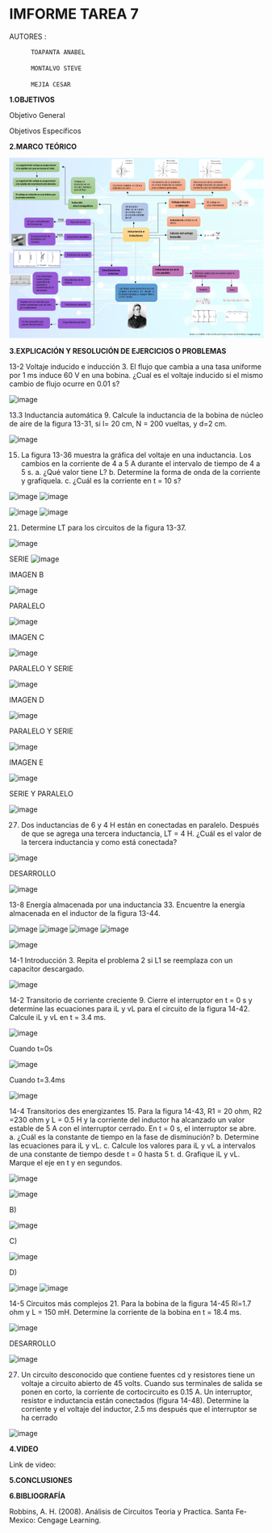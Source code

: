# IMFORME TAREA 7

AUTORES : 
          
          TOAPANTA ANABEL

          MONTALVO STEVE

          MEJIA CESAR 


**1.OBJETIVOS**

Objetivo General


Objetivos Específicos


**2.MARCO TEÓRICO**

![](https://github.com/Anabeltoapanta/TAREA-7/blob/main/marco%20teorico%2013.jpg)

**3.EXPLICACIÓN Y RESOLUCIÓN DE EJERCICIOS O PROBLEMAS**

13-2 Voltaje inducido e inducción
3. El flujo que cambia a una tasa uniforme por 1 ms induce 60 V en una bobina.
¿Cual es el voltaje inducido si el mismo cambio de flujo ocurre en 0.01 s?
 
 ![image](https://user-images.githubusercontent.com/85134094/130539382-d008753a-a7db-45f3-a8aa-bf667c44befc.png)

13.3 Inductancia automática
9. Calcule la inductancia de la bobina de núcleo de aire de la figura 13-31, si
l= 20 cm, N = 200 vueltas, y d=2 cm.
 
![image](https://user-images.githubusercontent.com/85134094/130539429-acae56db-5af3-45f6-9269-30996f95429e.png)

15. La figura 13-36 muestra la gráfica del voltaje en una inductancia. Los cambios
en la corriente de 4 a 5 A durante el intervalo de tiempo de 4 a 5 s.
a. ¿Qué valor tiene L?
b. Determine la forma de onda de la corriente y grafíquela.
c. ¿Cuál es la corriente en t = 10 s?
 
![image](https://user-images.githubusercontent.com/85134094/130539471-3bee6960-7de2-41b3-8c38-f412a7cd3f88.png)
![image](https://user-images.githubusercontent.com/85134094/130539483-a46d7091-9463-41c7-8ed5-45614e44848f.png)

![image](https://user-images.githubusercontent.com/85134094/130539502-62d6da07-8855-42d1-98c4-a43c97c02c05.png)
![image](https://user-images.githubusercontent.com/85134094/130539515-b694b267-d093-4395-8a91-effd86075c10.png)

21. Determine LT para los circuitos de la figura 13-37.

![image](https://user-images.githubusercontent.com/85134094/130539534-89f623ab-769e-4e2e-811d-1a6805801464.png)


SERIE
 ![image](https://user-images.githubusercontent.com/85134094/130539574-c730bd4b-182b-43d7-91d4-b3ea193851e4.png)
 
IMAGEN B

![image](https://user-images.githubusercontent.com/85134094/130539611-46f78452-e887-4791-8879-227c660c3281.png)

PARALELO

![image](https://user-images.githubusercontent.com/85134094/130539634-04544e56-63d1-4732-9460-127ab95c39cf.png)

IMAGEN C 

![image](https://user-images.githubusercontent.com/85134094/130539669-08ec7d9b-bff5-402c-81f3-5fd983f85d0e.png)

PARALELO Y SERIE

![image](https://user-images.githubusercontent.com/85134094/130539686-e4c4253a-46ad-4493-9b5d-d95c966c2d33.png)

IMAGEN D

![image](https://user-images.githubusercontent.com/85134094/130539702-c7cff1cc-1911-42ca-bef7-613b454f8aa5.png)

PARALELO Y SERIE
 
![image](https://user-images.githubusercontent.com/85134094/130539718-a6cc6d33-3af4-4b07-a359-5758ba04a8df.png)

IMAGEN E
 
![image](https://user-images.githubusercontent.com/85134094/130539749-1fdc5aae-14f7-47bc-b1f8-7a6fedf54cad.png)

SERIE Y PARALELO

![image](https://user-images.githubusercontent.com/85134094/130539772-b0d8a258-2433-4822-b1ca-90ca592a48e4.png)

27. Dos inductancias de 6 y 4 H están en conectadas en paralelo. Después de que
se agrega una tercera inductancia, LT = 4 H. ¿Cuál es el valor de la tercera inductancia
y como está conectada?
 
![image](https://user-images.githubusercontent.com/85134094/130539810-e28600c1-bec8-4214-ad47-7d4ced9b2c1d.png)

DESARROLLO

![image](https://user-images.githubusercontent.com/85134094/130539844-b7efd553-34e2-4855-9168-efe4c1290b3f.png)

13-8 Energía almacenada por una inductancia
33. Encuentre la energía almacenada en el inductor de la figura 13-44.
 	
![image](https://user-images.githubusercontent.com/85134094/130539875-8dd7c463-25c3-46c3-9680-f3eb2219391d.png)
![image](https://user-images.githubusercontent.com/85134094/130539891-1222ddcf-4ba7-4631-af79-3a32ec8a4559.png)
![image](https://user-images.githubusercontent.com/85134094/130539908-07db8525-37ce-49af-87f0-7235a12742a5.png)
![image](https://user-images.githubusercontent.com/85134094/130539918-017f31f9-8885-49cf-94c7-5758329627ac.png)
 
![image](https://user-images.githubusercontent.com/85134094/130539947-7df82054-be11-46b3-b05f-8f274947a5b2.png)
	
14-1 Introducción
3. Repita el problema 2 si L1 se reemplaza con un capacitor descargado.
 
![image](https://user-images.githubusercontent.com/85134094/130540020-e762a302-b97c-4f96-8abf-8b08f9233a46.png)


14-2 Transitorio de corriente creciente
9. Cierre el interruptor en t = 0 s y determine las ecuaciones para iL y vL para el
circuito de la figura 14-42. Calcule iL y vL en t = 3.4 ms.	

 ![image](https://user-images.githubusercontent.com/85134094/130540043-286b8e4b-1191-4990-8c28-4fba72a912d4.png)

Cuando t=0s
 
![image](https://user-images.githubusercontent.com/85134094/130540068-d746439c-544c-487c-877c-99bc3c5be22f.png)

Cuando t=3.4ms
 
![image](https://user-images.githubusercontent.com/85134094/130540097-f1591cde-3371-4fd7-9466-f0ef5ab53dab.png)

14-4 Transitorios des energizantes
15. Para la figura 14-43, R1 = 20 ohm, R2 =230 ohm y L = 0.5 H y la corriente del
inductor ha alcanzado un valor estable de 5 A con el interruptor cerrado. En
t = 0 s, el interruptor se abre.
a. ¿Cuál es la constante de tiempo en la fase de disminución?
b. Determine las ecuaciones para iL y vL.
c. Calcule los valores para iL y vL a intervalos de una constante de tiempo
desde t = 0 hasta 5 t.
d. Grafique iL y vL. Marque el eje en t y en segundos.

![image](https://user-images.githubusercontent.com/85134094/130540128-4e8e7311-e2ff-4259-b843-e21c31dfbc56.png)

![image](https://user-images.githubusercontent.com/85134094/130540155-56bc46b5-ec88-4dff-b615-00634ecfb914.png)

B) 
 
![image](https://user-images.githubusercontent.com/85134094/130540165-0942cc76-4598-404a-9b7e-71a96bfc583d.png)
 
C) 

![image](https://user-images.githubusercontent.com/85134094/130540203-1dce0217-4b43-4ecf-be40-72c465268f6b.png)

D)

![image](https://user-images.githubusercontent.com/85134094/130540226-aa270d58-35c5-4881-bfbb-aaeb099913cf.png)
![image](https://user-images.githubusercontent.com/85134094/130540240-46e9a8df-d05f-4cb0-9d37-7c1b9834ae82.png)

14-5 Circuitos más complejos
21. Para la bobina de la figura 14-45 Rl=1.7 ohm y L = 150 mH. Determine la corriente
de la bobina en t =  18.4 ms.

![image](https://user-images.githubusercontent.com/85134094/130540277-55b80c4c-c56e-4f36-9a68-ca0a782b8f81.png)
	
DESARROLLO

![image](https://user-images.githubusercontent.com/85134094/130540307-f89976b1-3726-4626-98bc-5a7b6e1a52b3.png)

27. Un circuito desconocido que contiene fuentes cd y resistores tiene un voltaje
a circuito abierto de 45 volts. Cuando sus terminales de salida se ponen en
corto, la corriente de cortocircuito es 0.15 A. Un interruptor, resistor e inductancia
están conectados (figura 14-48). Determine la corriente y el voltaje del
inductor, 2.5 ms después que el interruptor se ha cerrado
 	
![image](https://user-images.githubusercontent.com/85134094/130540335-c36d10e7-e0f4-4cd9-92ce-a1fc234ba946.png)


**4.VIDEO**

Link de video:



**5.CONCLUSIONES**


**6.BIBLIOGRAFÍA**

Robbins, A. H. (2008). Análisis de Circuitos Teoria y Practica. Santa Fe-Mexico: Cengage Learning.








